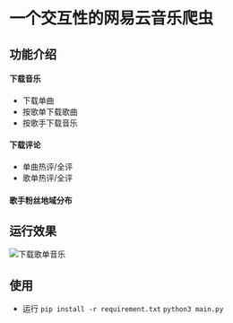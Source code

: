# 一个交互性的网易云音乐爬虫

## 功能介绍

#### 下载音乐

- 下载单曲
- 按歌单下载歌曲
- 按歌手下载音乐

#### 下载评论

- 单曲热评/全评
- 歌单热评/全评

#### 歌手粉丝地域分布


## 运行效果
![下载歌单音乐]()

## 使用
- 运行
`pip install -r requirement.txt`
`python3 main.py`
